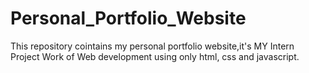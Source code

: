 # Personal_Portfolio_Website
This repository cointains my personal portfolio website,it's 
MY Intern Project Work of Web development using only html, css and javascript.
